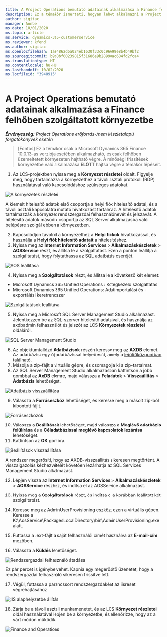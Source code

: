 ```yaml
---
title: A Project Operations bemutató adatainak alkalmazása a Finance felhőben szolgáltatott környezetbe
description: Ez a témakör ismerteti, hogyan lehet alkalmazni a Project Operations bemutató adatait a Dynamics 365 Finance felhőben szolgáltatott környezetre.
author: sigitac
manager: Annbe
ms.date: 10/01/2020
ms.topic: article
ms.service: dynamics-365-customerservice
ms.reviewer: kfend
ms.author: sigitac
ms.openlocfilehash: 1a94862d5a024eb1630f33c0c96699e8b4b49bf2
ms.sourcegitcommit: b9d8bf00239815f31686e9b28998ac684fd2fca4
ms.translationtype: HT
ms.contentlocale: hu-HU
ms.lasthandoff: 10/02/2020
ms.locfileid: "3948915"
---
```

# <a name="apply-project-operations-demo-data-to-a-finance-cloud-hosted-environment"></a>A Project Operations bemutató adatainak alkalmazása a Finance felhőben szolgáltatott környezetbe

_**Érvényesség:** Project Operations erőforrás-/nem készletalapú forgatókönyvek esetén_

>[Fontos] Ez a témakör csak a Microsoft Dynamics 365 Finance 10.0.13-as verziója esetében alkalmazható, és csak felhőben üzemeltetett környezeten hajtható végre. A minőségi frissítések környezetbe való alkalmazása **ELŐTT** hajtsa végre a témakör lépéseit.

1. Az LCS-projektben nyissa meg a **Környezet részletei** oldalt. Figyelje meg, hogy tartalmazza a környezethez a távoli asztali protokoll (RDP) használatával való kapcsolódáshoz szükséges adatokat.

![A  környezetek részletei](./media/1EnvironmentDetails.png)

A kiemelt hitelesítő adatok első csoportja a helyi fiók hitelesítő adatai, és a távoli asztali kapcsolatra mutató hivatkozást tartalmaz. A hitelesítő adatok tartalmazzák a környezet rendszergazdai felhasználónevét és jelszavát. A hitelesítő adatok második csoportja az SQL Server alkalmazásba való belépésre szolgál ebben a környezetben.

2. Kapcsolódjon távolról a környezethez a **Helyi fiókok** hivatkozással, és használja a **Helyi fiók hitelesítő adatait** a hitelesítéshez.
3. Nyissa meg az **Internet Information Services** > **Alkalmazáskészletek** > **AOSService** részt, és állítsa le a szolgáltatást. Ezen a ponton leállítja a szolgáltatást, hogy folytathassa az SQL adatbázis cseréjét.

![AOS leállítása](./media/2StopAOS.png)

4. Nyissa meg a **Szolgáltatások** részt, és állítsa le a következő két elemet:

- Microsoft Dynamics 365 Unified Operations : Kötegkezelő szolgáltatás
- Microsoft Dynamics 365 Unified Operations: Adatimportálási és -exportálási keretrendszer

![Szolgáltatások leállítása](./media/3StopServices.png)

5. Nyissa meg a Microsoft SQL Server Management Studio alkalmazást. Jelentkezzen be az SQL-szerver hitelesítő adataival, és használja az axdbadmin felhasználót és jelszót az LCS **Környezetek részletei** oldaláról.

![SQL Server Management Studio](./media/4SSMS.png)

6. Az objektumtallózó **Adatbázisok** részén keresse meg az **AXDB** elemet. Az adatbázist egy új adatbázissal helyettesíti, amely a [letöltőközpontban](https://download.microsoft.com/download/1/a/3/1a314bd2-b082-4a87-abdc-1ba26c92b63d/ProjOpsDemoDataFOGARelease.zip) található. 
7. Másolja a zip-fájlt a virtuális gépre, és csomagolja ki a zip-tartalmat.
8. Az SQL Server Management Studio alkalmazásban kattintson a jobb gombbal az **AxDB** elemre, majd válassza a **Feladatok** > **Visszaállítás** > **Adatbázis** lehetőséget.

![Adatbázis visszaállítása](./media/5RestoreDatabase.png)

9. Válassza a **Forráseszköz** lehetőséget, és keresse meg a másolt zip-ből kibontott fájlt.

![Forráseszközök](./media/6SourceDevice.png)

10. Válassza a **Beállítások** lehetőséget, majd válassza a **Meglévő adatbázis felülírása** és a **Céladatbázissal meglévő kapcsolatok lezárása** lehetőséget. 
11. Kattintson az **OK** gombra.

![Beállítások visszaállítása](./media/7RestoreSetting.png)

A rendszer megerősíti, hogy az AXDB-visszaállítás sikeresen megtörtént. A visszaigazolás kézhezvételét követően lezárhatja az SQL Services Management Studio alkalmazást.

12. Lépjen vissza az **Internet Information Services** > **Alkalmazáskészletek** > **AOSService** részhez, és indítsa el az AOSService alkalmazást.
13. Nyissa meg a **Szolgáltatások** részt, és indítsa el a korábban leállított két szolgáltatást.

14. Keresse meg az AdminUserProvisioning eszközt ezen a virtuális gépen. Keresse a K:\AosService\PackagesLocalDirectory\bin\AdminUserProvisioning.exe alatt.
15. Futtassa a .ext-fájlt a saját felhasználói címét használva az **E-mail-cím** mezőben. 
16. Válassza a **Küldés** lehetőséget.

![Rendszergazdai felhasználó átadása](./media/8AdminUserProvisioning.png)

Ez pár percet is igénybe vehet. Kapnia egy megerősítő üzenetet, hogy a rendszergazdai felhasználó sikeresen frissítve lett.

17. Végül, futtassa a parancssort rendszergazdaként az iisreset végrehajtásához

![IIS alaphelyzetbe állítás](./media/9IISReset.png)

18. Zárja be a távoli asztali munkamenetet, és az LCS **Környezet részletei** oldal használatával lépjen be a környezetbe, és ellenőrizze, hogy az a várt módon működik.

![Finance and Operations](./media/10FinanceAndOperations.png)
